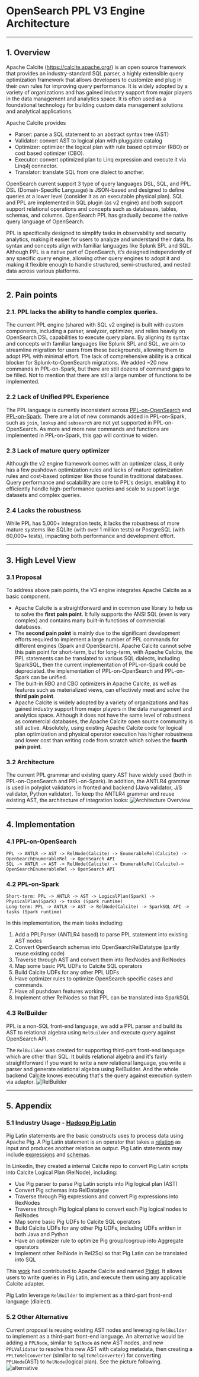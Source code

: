 # OpenSearch PPL V3 Engine Architecture

---
## 1. Overview

Apache Calcite (https://calcite.apache.org/) is an open source framework that provides an industry-standard SQL parser, a highly extensible query optimization framework that allows developers to customize and plug in their own rules for improving query performance. It is widely adopted by a variety of organizations and has gained industry support from major players in the data management and analytics space. It is often used as a foundational technology for building custom data management solutions and analytical applications.

Apache Calcite provides

- Parser: parse a SQL statement to an abstract syntax tree (AST)
- Validator: convert AST to logical plan with pluggable catalog
- Optimizer: optimizer the logical plan with rule based optimizer (RBO) or cost based optimizer (CBO).
- Executor: convert optimized plan to Linq expression and execute it via Linq4j connector.
- Translator: translate SQL from one dialect to another.

OpenSearch current support 3 type of query languages DSL, SQL, and PPL. DSL (Domain-Specific Language) is JSON-based and designed to define queries at a lower level (consider it as an executable physical plan). SQL and PPL are implemented in SQL plugin (as v2 engine) and both support support relational operations and concepts such as databases, tables, schemas, and columns. OpenSearch PPL has gradually become the native query language of OpenSearch.

PPL is specifically designed to simplify tasks in observability and security analytics, making it easier for users to analyze and understand their data. Its syntax and concepts align with familiar languages like Splunk SPL and SQL. Although PPL is a native part of OpenSearch, it’s designed independently of any specific query engine, allowing other query engines to adopt it and making it flexible enough to handle structured, semi-structured, and nested data across various platforms.

---
## 2. Pain points

### 2.1. PPL lacks the ability to handle complex queries.
The current PPL engine (shared with SQL v2 engine) is built with custom components, including a parser, analyzer, optimizer, and relies heavily on OpenSearch DSL capabilities to execute query plans. By aligning its syntax and concepts with familiar languages like Splunk SPL and SQL, we aim to streamline migration for users from these backgrounds, allowing them to adopt PPL with minimal effort. The lack of comprehensive ability is a critical blocker for Splunk-to-OpenSearch migrations. We added ~20 new commands in PPL-on-Spark, but there are still dozens of command gaps to be filled. Not to mention that there are still a large number of functions to be implemented.

### 2.2 Lack of Unified PPL Experience
The PPL language is currently inconsistent across [PPL-on-OpenSearch](https://github.com/opensearch-project/sql/blob/main/ppl/src/main/antlr/OpenSearchPPLParser.g4) and [PPL-on-Spark](https://github.com/opensearch-project/opensearch-spark/blob/main/ppl-spark-integration/src/main/antlr4/OpenSearchPPLParser.g4). There are a lot of new commands added in PPL-on-Spark, such as `join`, `lookup` and `subsearch` are not yet supported in PPL-on-OpenSearch. As more and more new commands and functions are implemented in PPL-on-Spark, this gap will continue to widen.

### 2.3 Lack of mature query optimizer
Although the v2 engine framework comes with an optimizer class, it only has a few pushdown optimization rules and lacks of mature optimization rules and cost-based optimizer like those found in traditional databases. Query performance and scalability are core to PPL's design, enabling it to efficiently handle high-performance queries and scale to support large datasets and complex queries.

### 2.4 Lacks the robustness
While PPL has 5,000+ integration tests, it lacks the robustness of more mature systems like SQLite (with over 1 million tests) or PostgreSQL (with 60,000+ tests), impacting both performance and development effort.

---
## 3. High Level View

### 3.1 Proposal
To address above pain points, the V3 engine integrates Apache Calcite as a basic component.

- Apache Calcite is a straightforward and in common use library to help us to solve the **first pain point**. It fully supports the ANSI SQL (even is very complex) and contains many built-in functions of commercial databases.
- The **second pain point** is mainly due to the significant development efforts required to implement a large number of PPL commands for different engines (Spark and OpenSearch). Apache Calcite cannot solve this pain point for short-term, but for long-term, with Apache Calcite, the PPL statements can be translated to various SQL dialects, including SparkSQL, then the current implementation of PPL-on-Spark could be depreciated. the implementation of PPL-on-OpenSearch and PPL-on-Spark can be unified.
- The built-in RBO and CBO optimizers in Apache Calcite, as well as features such as materialized views, can effectively meet and solve the **third pain point**.
- Apache Calcite is widely adopted by a variety of organizations and has gained industry support from major players in the data management and analytics space. Although it does not have the same level of robustness as commercial databases, the Apache Calcite open source community is still active. Absolutely, using existing Apache Calcite code for logical plan optimization and physical operator execution has higher robustness and lower cost than writing code from scratch which solves the **fourth pain point**.

### 3.2 Architecture

The current PPL grammar and existing query AST have widely used (both in PPL-on-OpenSearch and PPL-on-Spark). In addition, the ANTLR4 grammar is used in polyglot validators in fronted and backend (Java validator, J/S validator, Python validator). To keep the ANTLR4 grammar and reuse existing AST, the architecture of integration looks:
![Architecture Overview](img/architecture-of-calcite-integration.png)

---
## 4. Implementation

### 4.1 PPL-on-OpenSearch
```
PPL -> ANTLR -> AST -> RelNode(Calcite) -> EnumerableRel(Calcite) -> OpenSearchEnumerableRel -> OpenSearch API
SQL -> ANTLR -> AST -> RelNode(Calcite) -> EnumerableRel(Calcite)-> OpenSearchEnumerableRel -> OpenSearch API
```

### 4.2 PPL-on-Spark
```
Short-term: PPL -> ANTLR -> AST -> LogicalPlan(Spark) -> PhysicalPlan(Spark) -> tasks (Spark runtime)
Long-term: PPL -> ANTLR -> AST -> RelNode(Calcite) -> SparkSQL API -> tasks (Spark runtime)
```
In this implementation, the main tasks including:

1. Add a PPLParser (ANTLR4 based) to parse PPL statement into existing AST nodes
2. Convert OpenSearch schemas into OpenSearchRelDatatype (partly reuse existing code)
3. Traverse through AST and convert them into RexNodes and RelNodes
4. Map some basic PPL UDFs to Calcite SQL operators
5. Build Calcite UDFs for any other PPL UDFs
6. Have optimizer rules to optimize OpenSearch specific cases and commands.
7. Have all pushdown features working
8. Implement other RelNodes so that PPL can be translated into SparkSQL

### 4.3 RelBuilder

PPL is a non-SQL front-end language, we add a PPL parser and build its AST to relational algebra using `RelBuilder` and execute query against OpenSearch API.

The `RelBuilder` was created for supporting third-part front-end language which are other than SQL. It builds relational algebra and it's fairly straightforward if you want to write a new relational language, you write a parser and generate relational algebra using RelBuilder. And the whole backend Calcite knows executing that's the query against execution system via adaptor.
![RelBuilder](img/relbuilder.png)

---
## 5. Appendix

### 5.1 Industry Usage - [Hadoop Pig Latin](https://pig.apache.org/docs/r0.17.0/basic.html)

Pig Latin statements are the basic constructs uses to process data using Apache Pig. A Pig Latin statement is an operator that takes a [relation](https://pig.apache.org/docs/r0.17.0/basic.html#relations) as input and produces another relation as output. Pig Latin statements may include [expressions](https://pig.apache.org/docs/r0.17.0/basic.html#expressions) and [schemas](https://pig.apache.org/docs/r0.17.0/basic.html#schemas).

In Linkedin, they created a internal Calcite repo to convert Pig Latin scripts into Calcite Logical Plan (RelNode), including:

- Use Pig parser to parse Pig Latin scripts into Pig logical plan (AST)
- Convert Pig schemas into RelDatatype
- Traverse through Pig expressions and convert Pig expressions into RexNodes
- Traverse through Pig logical plans to convert each Pig logical nodes to RelNodes
- Map some basic Pig UDFs to Calcite SQL operators
- Build Calcite UDFs for any other Pig UDFs, including UDFs written in both Java and Python
- Have an optimizer rule to optimize Pig group/cogroup into Aggregate operators
- Implement other RelNode in Rel2Sql so that Pig Latin can be translated into SQL

This [work](https://issues.apache.org/jira/browse/CALCITE-3122) had contributed to Apache Calcite and named [Piglet](https://calcite.apache.org/javadocAggregate/org/apache/calcite/piglet/package-summary.html). It allows users to write queries in Pig Latin, and execute them using any applicable Calcite adapter.

Pig Latin leverage `RelBuilder` to implement as a third-part front-end language (dialect).

### 5.2 Other Alternative

Current proposal is reusing existing AST nodes and leveraging `RelBuilder` to implement as a third-part front-end language.
An alternative would be adding a `PPLNode`, similar to `SqlNode` as new AST nodes, and new `PPLValidator` to resolve this new AST with catalog metadata, then creating a `PPLToRelConverter` (similar to `SqlToRelConverter`) for converting `PPLNode`(AST) to `RelNode`(logical plan). See the picture following.
![alternative](img/alternative.png)

